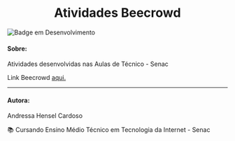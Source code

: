 <h1 align="center"> Atividades Beecrowd </h1>

![Badge em Desenvolvimento](http://img.shields.io/static/v1?label=STATUS&message=EM%20DESENVOLVIMENTO&color=GREEN&style=for-the-badge)

<h4> Sobre: </h4>

<p align="justify" > Atividades desenvolvidas nas Aulas de Técnico - Senac  </p>

<p> Link Beecrowd <a href="[https://ska.com.br/](https://www.beecrowd.com.br/judge/pt/register)"> aqui. </a> </p>

<hr>

<h4> Autora: </h4>

<p> Andressa Hensel Cardoso </p>
<p> 📚 Cursando Ensino Médio Técnico em Tecnologia da Internet - Senac </p>
